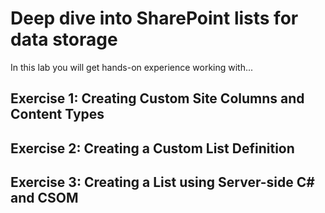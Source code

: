 # Deep dive into SharePoint lists for data storage

In this lab you will get hands-on experience working with...


## Exercise 1: Creating Custom Site Columns and Content Types


## Exercise 2: Creating a Custom List Definition


## Exercise 3: Creating a List using Server-side C# and CSOM
